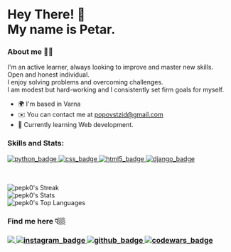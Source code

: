 Hey There! 👋  
My name is Petar. 
=================================================================================================================================================

### About me 🧑‍💻
I'm an active learner, always looking to improve and master new skills.  
Open and honest individual.  
I enjoy solving problems and overcoming challenges.    
I am modest but hard-working and I consistently set firm goals for myself.   

* 🌍  I'm based in Varna
* ✉️  You can contact me at [popovstzid@gmail.com](mailto:popovstzid@gmail.com)
* 🧠  Currently learning Web development.

<div class="social_badges" align="left">
    <h3>Skills and Stats:</h3>
    <a href="https://www.python.org/" _target="blank">
        <img src="https://img.shields.io/badge/Python-FFD43B?style=for-the-badge&logo=python&logoColor=blue" alt="python_badge">
        </a>
    <a href="https://en.wikipedia.org/wiki/CSS" _target="blank">
        <img src="https://img.shields.io/badge/CSS3-1572B6?style=for-the-badge&logo=css3&logoColor=white" alt="css_badge">
    </a>
    <a href="https://en.wikipedia.org/wiki/HTML" _target="blank">
        <img src="https://img.shields.io/badge/HTML5-E34F26?style=for-the-badge&logo=html5&logoColor=white" alt="html5_badge">
    </a>
    <a href="https://www.djangoproject.com/" _target="blank">
        <img src="https://img.shields.io/badge/Django-092E20?style=for-the-badge&logo=django&logoColor=green" alt="django_badge">
    </a>
</div>
<br></br>

![pepk0's Streak](https://github-readme-streak-stats.herokuapp.com/?user=pepk0&theme=algolia&hide_border=true)  
![pepk0's Stats](https://github-readme-stats.vercel.app/api?username=pepk0&theme=algolia&show_icons=true&hide_border=true&count_private=true)  
![pepk0's Top Languages](https://github-readme-stats.vercel.app/api/top-langs/?username=pepk0&theme=algolia&show_icons=true&hide_border=true&layout=compact)


<div class="social_badges" align="left">
    <h3>Find me here 👇🏼<h3>
    <a href="https://www.facebook.com/pitar.popov/" _target="blank">
        <img src="https://img.shields.io/badge/Facebook-1877F2?style=for-the-badge&logo=facebook&logoColor=white">
    </a>
    <a href="https://www.instagram.com/p.popw/" _target="blank">
        <img src="https://img.shields.io/badge/Instagram-E4405F?style=for-the-badge&logo=instagram&logoColor=white" alt="instagram_badge">
    <a href="https://github.com/pepk0" _target="blank">
        <img src="https://img.shields.io/badge/GitHub-100000?style=for-the-badge&logo=github&logoColor=white" alt="github_badge">
    <a href="https://www.codewars.com/users/Popow" _target="blank">
        <img src="https://img.shields.io/badge/Codewars-B1361E?style=for-the-badge&logo=Codewars&logoColor=white" alt="codewars_badge">
    </a>
</div>